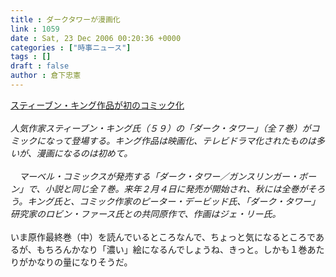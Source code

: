 ```yaml
---
title : ダークタワーが漫画化
link : 1059
date : Sat, 23 Dec 2006 00:20:36 +0000
categories : ["時事ニュース"]
tags : []
draft : false
author : 倉下忠憲
---
```


<A HREF="http://www.iza.ne.jp/news/newsarticle/entertainment/comic/32560/" TARGET="_blank">スティーブン・キング作品が初のコミック化 </A><BR><BR><I>人気作家スティーブン・キング氏（５９）の「ダーク・タワー」（全７巻）がコミックになって登場する。キング作品は映画化、テレビドラマ化されたものは多いが、漫画になるのは初めて。<BR><BR>　マーベル・コミックスが発売する「ダーク・タワー／ガンスリンガー・ボーン」で、小説と同じ全７巻。来年２月４日に発売が開始され、秋には全巻がそろう。キング氏と、コミック作家のピーター・デービッド氏、「ダーク・タワー」研究家のロビン・ファース氏との共同原作で、作画はジェ・リー氏。</I><BR><BR>いま原作最終巻（中）を読んでいるところなんで、ちょっと気になるところであるが、もちろんかなり「濃い」絵になるんでしょうね、きっと。しかも１巻あたりがかなりの量になりそうだ。<br><br>
